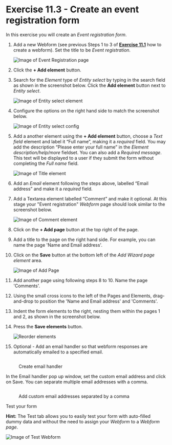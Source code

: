# Exercise 11.3 - Create an event registration form

In this exercise you will create an _Event registration form_.

1.  Add a new Webform (see previous Steps 1 to 3 of [**Exercise 11.1**](https://salsa-digital.gitbook.io/govcms-content-administration/unit-11-capturing-data-with-forms/exercise-11-1-create-a-basic-webform) how to create a webform). Set the title to be _Event registration._

    ![Image of Event Registration page](../.gitbook/assets/Ex-11-3-Registration-Form-1.png)
2. Click the **+ Add element** button.
3.  Search for the _Element_ type of _Entity select_ by typing in the search field as shown in the screenshot below. Click the **Add element** button next to _Entity select_.

    ![Image of Entity select element](../.gitbook/assets/Ex-11-3-Registration-Form-2.png)
4.  Configure the options on the right hand side to match the screenshot below.

    ![Image of Entity select config](../.gitbook/assets/Ex-11-3-Registration-Form-3.png)
5.  Add a another element using the **+ Add element** button, choose a _Text field_ element and label it “Full name”, making it a _required_ field. You may add the description “Please enter your full name” in the _Element description/help/more_ fieldset. You can also add a _Required message_. This text will be displayed to a user if they submit the form without completing the _Full name_ field.

    ![Image of Title element](../.gitbook/assets/Ex-11-3-Registration-Form-4.png)
6. Add an _Email_ element following the steps above, labelled “Email address” and make it a _required_ field.
7.  Add a Textarea element labelled “Comment” and make it optional. At this stage your "Event registration" _Webform_ page should look similar to the screenshot below.

    ![Image of Comment element](../.gitbook/assets/Ex-11-3-Registration-Form-5.png)
8. Click on the **+ Add page** button at the top right of the page.
9. Add a title to the page on the right hand side. For example, you can name the page 'Name and Email address'.
10. Click on the **Save** button at the bottom left of the _Add Wizard page element_ area.

    ![Image of Add Page](../.gitbook/assets/Ex-11-3-Registration-Form-6.png)
11. Add another page using following steps 8 to 10. Name the page 'Comments'.
12. Using the small cross icons to the left of the Pages and Elements, drag-and-drop to position the 'Name and Email address' and 'Comments'.
13. Indent the form elements to the right, nesting them within the pages 1 and 2, as shown in the screenshot below.
14. Press the **Save elements** button.

    ![Reorder elements](../.gitbook/assets/Ex-11-3-Registration-Form-8.png)
15. Optional - Add an email handler so that webform responses are automatically emailed to a specified email.

<figure><img src="../.gitbook/assets/image (2) (1).png" alt=""><figcaption><p>Create email handler</p></figcaption></figure>

In the Email handler pop up window, set the custom email address and click on Save. You can separate multiple email addresses with a comma.

<figure><img src="../.gitbook/assets/image (1) (1) (1).png" alt=""><figcaption><p>Add custom email addresses separated by a comma</p></figcaption></figure>

Test your form

**Hint:** The Test tab allows you to easily test your form with auto-filled dummy data and without the need to assign your _Webform_ to a _Webform page_.

![Image of Test Webform](../.gitbook/assets/Ex-11-3-Registration-Form-9.png)
